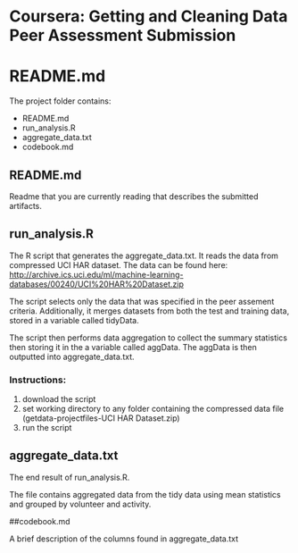 # Coursera: Getting and Cleaning Data Peer Assessment Submission

# README.md

The project folder contains:

* README.md
* run_analysis.R
* aggregate_data.txt
* codebook.md

## README.md

Readme that you are currently reading that describes the submitted artifacts.

## run_analysis.R

The R script that generates the aggregate_data.txt.
It reads the data from compressed UCI HAR dataset.
The data can be found here: http://archive.ics.uci.edu/ml/machine-learning-databases/00240/UCI%20HAR%20Dataset.zip

The script selects only the data that was specified in the peer assement criteria.
Additionally, it merges datasets from both the test and training data, stored in a variable called tidyData.

The script then performs data aggregation to collect the summary statistics then storing it in the a variable called aggData.
The aggData is then outputted into aggregate_data.txt.

### Instructions:

1. download the script
2. set working directory to any folder containing the compressed data file (getdata-projectfiles-UCI HAR Dataset.zip)
3. run the script

## aggregate_data.txt

The end result of run_analysis.R.

The file contains aggregated data from the tidy data using mean statistics and grouped by volunteer and activity.

##codebook.md

A brief description of the columns found in aggregate_data.txt